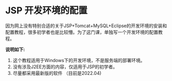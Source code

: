 # JSP 开发环境的配置

因为网上没有特别合适的关于JSP+Tomcat+MySQL+Eclipse的开发环境的安装和配置教程，很多初学者也是比较懵。为了这门课，单独写一个开发环境的配置教程。

**说明如下:**
1. 这个教程适用于Windows下的开发环境，不是服务端的部署环境。
1. 没有涉及J2EE方面的内容，仅适用于JSP的初学者。
1. 尽量都采用最新版的软件 （目前是2022.04)

